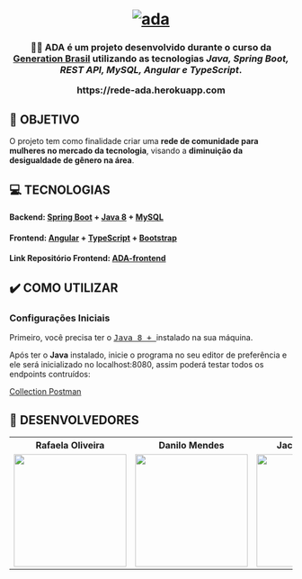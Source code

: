<h1 align=center>
<a href="https://imgbb.com/"><img src="https://i.ibb.co/Zh5wKck/ada.jpg" alt="ada" border="0"></a></h1>


<h3 align="center">

👩‍💻 ADA é um projeto desenvolvido durante o curso da **[Generation Brasil](https://brazil.generation.org/)**  utilizando as tecnologias ***Java, Spring Boot, REST API, MySQL, Angular e TypeScript***.
<p align="center">
https://rede-ada.herokuapp.com

</h3>

## **:rocket: OBJETIVO**

O projeto tem como finalidade criar uma **rede de comunidade para mulheres no mercado da tecnologia**, visando a **diminuição da desigualdade de gênero na área**. 

<!-- 
  ...
  Local Reservado para o GIF do projeto rodando.
  ...
-->

## **:computer: TECNOLOGIAS**


#### **Backend:** [Spring Boot](https://spring.io/projects/spring-boot) + [Java 8](https://www.java.com/pt-BR/) + [MySQL](https://www.mysql.com/)
#### **Frontend:** [Angular](https://angular.io/) + [TypeScript](https://www.typescriptlang.org/) + [Bootstrap](https://getbootstrap.com/)
#### **Link Repositório Frontend:** [ADA-frontend](https://github.com/jackakemi/ADA-frontend)

## **:heavy_check_mark: COMO UTILIZAR**

### Configurações Iniciais

Primeiro, você precisa ter o <kbd>[Java 8 + ](https://www.java.com/pt-BR/)</kbd> instalado na sua máquina. 


Após ter o **Java** instalado, inicie o programa no seu editor de preferência e ele será inicializado no localhost:8080, assim poderá testar todos os endpoints contruídos:

[Collection Postman](https://github.com/jackakemi/ADA-backend/blob/main/ADA-backend.postman_collection.json)


## **:star2: DESENVOLVEDORES**

<div align=center>

<table style="width:100%">
  <tr align=center>
    <th><strong>Rafaela Oliveira</strong></th>
    <th><strong>Danilo Mendes</strong></th>
    <th><strong>Jackeline Akemi</strong></th>
    <th><strong>Vinicius Miranda </strong></th>
    <th><strong>Beymar Jhoel</strong></th>
  </tr>
  <tr align=center>
    <td>
      <a href="https://github.com/Rafaelaoliveira-1">
        <img width="200" src="https://avatars.githubusercontent.com/u/68602464?s=400&u=8a16462cb41f0a7fa04113f8cec1643905ae3b0b&v=4">
      </a>
    </td>
    <td>
      <a href="https://github.com/DaniloMendesF">
        <img width="200" src="https://avatars.githubusercontent.com/u/70661440?s=460&u=e8cbdb61d169a81d0cdcb5236b993eba4c880672&v=4">
      </a>
    </td>
    <td>
      <a href="https://github.com/jackakemi">
        <img width="200" src="https://avatars.githubusercontent.com/u/68870912?s=460&u=f2b22360ef7a6f5b32fe5d26757225b8d28a6108&v=4">
      </a>
    </td>
    <td>
      <a href="https://github.com/vini-miranda">
        <img width="200" src="https://avatars.githubusercontent.com/u/74925023?s=460&u=bf8eb549a7887ae2b9562ffe3fba759312e54ba1&v=4">
      </a>
    </td>
      <td>
      <a href="https://github.com/beymarjhoel">
        <img width="200" src="https://avatars.githubusercontent.com/u/73513364?s=460&u=b99a4850857959fe42ca66b94b6a30a2e202100f&v=4">
      </a>
    </td>
  </tr>
</table>
</div>




<!-- Badges -->

[BADGE_CLOSED_ISSUES]: https://img.shields.io/github/issues-closed/x0n4d0/ecoleta?color=red

[BADGE_OPEN_ISSUES]: https://img.shields.io/github/issues/x0n4d0/ecoleta?color=green

[BADGE_LICENSE]: https://img.shields.io/github/license/x0n4d0/ecoleta

[BADGE_NODE_VERSION]: https://img.shields.io/badge/node-12.17.0-green

[BADGE_NPM_VERSION]: https://img.shields.io/badge/npm-6.14.4-red

[BADGE_WEB_REACT]: https://img.shields.io/badge/web-react-blue

[BADGE_MOBILE_REACT_NATIVE]: https://img.shields.io/badge/mobile-react%20native-blueviolet

[BADGE_SERVER_NODEJS]: https://img.shields.io/badge/server-nodejs-important

[BADGE_STARS]: https://img.shields.io/github/stars/x0n4d0/ecoleta?style=social

[BADGE_FORKS]: https://img.shields.io/github/forks/x0n4d0/ecoleta?style=social

[BADGE_TYPESCRIPT]: https://badges.frapsoft.com/typescript/code/typescript.png?v=101

[BADGE_OPEN_SOURCE]: https://badges.frapsoft.com/os/v1/open-source.png?v=103

<!-- Techs -->

[react]: https://reactjs.org/

[typescript]: https://www.typescriptlang.org/

[node]: https://nodejs.org/en/

[leaflet]: https://react-leaflet.js.org/en/

[ibge_api]: https://servicodados.ibge.gov.br/api/docs/localidades?versao=1

[ibge_api_ufs]: https://servicodados.ibge.gov.br/api/docs/localidades?versao=1#api-UFs-estadosGet

[ibge_api_municipios]: https://servicodados.ibge.gov.br/api/docs/localidades?versao=1#api-Municipios-estadosUFMunicipiosGet

[vscode]: https://code.visualstudio.com/

[react_native]: http://www.reactnative.com/

[stackedit]: https://stackedit.io

[vscode_sqlite_extension]: https://marketplace.visualstudio.com/items?itemName=alexcvzz.vscode-sqlite

[markdown_emoji]: https://gist.github.com/rxaviers/7360908

[commitlint]: https://github.com/conventional-changelog/commitlint

[express]: https://expressjs.com/

[cors]: https://expressjs.com/en/resources/middleware/cors.html

[knex]: http://knexjs.org/

[sqlite3]: https://github.com/mapbox/node-sqlite3

[tsnode]: https://github.com/TypeStrong/ts-node

[feather_icons]: https://feathericons.com/

[insomnia]: https://insomnia.rest/

[react_leaflet]: https://react-leaflet.js.org/

[react_router_dom]: https://github.com/ReactTraining/react-router/tree/master/packages/react-router-dom

[react_icons]: https://react-icons.github.io/react-icons/

[axios]: https://github.com/axios/axios

[dotenv]: https://github.com/motdotla/dotenv

[expo]: https://expo.io/

[expo_google_fonts]: https://github.com/expo/google-fonts

[react_navigation]: https://reactnavigation.org/

[react_native_maps]: https://github.com/react-native-community/react-native-maps

[expo_constants]: https://docs.expo.io/versions/latest/sdk/constants/

[react_native_svg]: https://github.com/react-native-community/react-native-svg

[expo_location]: https://docs.expo.io/versions/latest/sdk/location/

[expo_mail_composer]: https://docs.expo.io/versions/latest/sdk/mail-composer/

[font_roboto]: https://fonts.google.com/specimen/Roboto

[font_ubuntu]: https://fonts.google.com/specimen/Ubuntu

[font_awesome]: https://fontawesome.com/

[multer]: https://github.com/expressjs/multer

[celebrate]: https://github.com/arb/celebrate

[joi]: https://github.com/hapijs/joi

[react_dropzone]: https://github.com/react-dropzone/react-dropzone

[asdf]: https://github.com/asdf-vm/asdf

[yarn]: https://classic.yarnpkg.com/en/docs/install/#debian-stable
